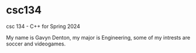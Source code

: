 # csc134
csc 134 - C++ for Spring 2024

My name is Gavyn Denton, my major is Engineering, some of my intrests are soccer and videogames.
